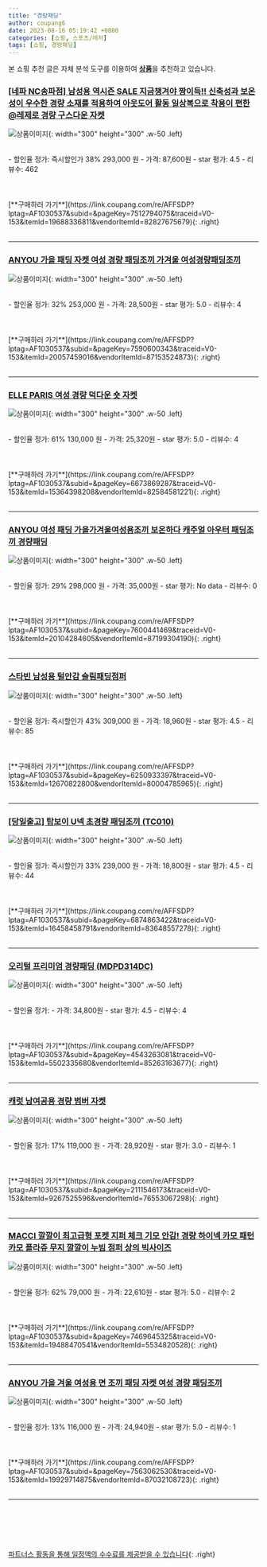 ```yaml
---
title: "경량패딩"
author: coupang6
date: 2023-08-16 05:19:42 +0800
categories: [쇼핑, 스포츠/레저]
tags: [쇼핑, 경량패딩]
---
```


본 쇼핑 추천 글은 자체 분석 도구를 이용하여 [**상품**](https://link.coupang.com/a/bao1ui)을 추천하고 있습니다.

### [[네파 NC송파점] 남성용 역시즌 SALE 지금챙겨야 짱이득!! 신축성과 보온성이 우수한 경량 소재를 적용하여 아웃도어 활동 일상복으로 착용이 편한 @레제로 경량 구스다운 자켓](https://link.coupang.com/re/AFFSDP?lptag=AF1030537&subid=&pageKey=7512794075&traceid=V0-153&itemId=19688336811&vendorItemId=82827675679)

![상품이미지](https://thumbnail8.coupangcdn.com/thumbnails/remote/230x230ex/image/vendor_inventory/db84/c31725a002973804a35ab52dfafda1039508117922ccea5351d1b8bd08fe.jpg){: width="300" height="300" .w-50 .left}


<br>
- 할인율 정가: 즉시할인가 38%  293,000   원
- 가격: 87,600원
- star 평가: 4.5
- 리뷰수: 462
<br>
<br>
<br>
<br>
[**구매하러 가기**](https://link.coupang.com/re/AFFSDP?lptag=AF1030537&subid=&pageKey=7512794075&traceid=V0-153&itemId=19688336811&vendorItemId=82827675679){: .right}
<br>
<br>

---

### [ANYOU 가을 패딩 자켓 여성 경량 패딩조끼 가겨울 여성경량패딩조끼](https://link.coupang.com/re/AFFSDP?lptag=AF1030537&subid=&pageKey=7590600343&traceid=V0-153&itemId=20057459016&vendorItemId=87153524873)

![상품이미지](https://thumbnail10.coupangcdn.com/thumbnails/remote/230x230ex/image/vendor_inventory/d2e3/6bb2e3bae2501c03bd1c373ee0bb48124422326132a54a1a1b03dfe1c92f.jpg){: width="300" height="300" .w-50 .left}


<br>
- 할인율 정가: 32%  253,000   원
- 가격: 28,500원
- star 평가: 5.0
- 리뷰수: 4
<br>
<br>
<br>
<br>
[**구매하러 가기**](https://link.coupang.com/re/AFFSDP?lptag=AF1030537&subid=&pageKey=7590600343&traceid=V0-153&itemId=20057459016&vendorItemId=87153524873){: .right}
<br>
<br>

---

### [ELLE PARIS 여성 경량 덕다운 숏 자켓](https://link.coupang.com/re/AFFSDP?lptag=AF1030537&subid=&pageKey=6673869287&traceid=V0-153&itemId=15364398208&vendorItemId=82584581221)

![상품이미지](https://thumbnail7.coupangcdn.com/thumbnails/remote/230x230ex/image/retail/images/8485207648201602-26076caa-87f3-4729-86fa-7dad75c18e2f.jpg){: width="300" height="300" .w-50 .left}


<br>
- 할인율 정가: 61%  130,000   원
- 가격: 25,320원
- star 평가: 5.0
- 리뷰수: 4
<br>
<br>
<br>
<br>
[**구매하러 가기**](https://link.coupang.com/re/AFFSDP?lptag=AF1030537&subid=&pageKey=6673869287&traceid=V0-153&itemId=15364398208&vendorItemId=82584581221){: .right}
<br>
<br>

---

### [ANYOU 여성 패딩 가을가겨울여성용조끼 보온하다 캐주얼 아우터 패딩조끼 경량패딩](https://link.coupang.com/re/AFFSDP?lptag=AF1030537&subid=&pageKey=7600441469&traceid=V0-153&itemId=20104284605&vendorItemId=87199304190)

![상품이미지](https://thumbnail6.coupangcdn.com/thumbnails/remote/230x230ex/image/vendor_inventory/8f3e/a282d838a6406200841b782c9ff407fc0374dd1fe6ed7392f186e33e99de.jpg){: width="300" height="300" .w-50 .left}


<br>
- 할인율 정가: 29%  298,000   원
- 가격: 35,000원
- star 평가: No data
- 리뷰수: 0
<br>
<br>
<br>
<br>
[**구매하러 가기**](https://link.coupang.com/re/AFFSDP?lptag=AF1030537&subid=&pageKey=7600441469&traceid=V0-153&itemId=20104284605&vendorItemId=87199304190){: .right}
<br>
<br>

---

### [스타빈 남성용 털안감 슬림패딩점퍼](https://link.coupang.com/re/AFFSDP?lptag=AF1030537&subid=&pageKey=6250933397&traceid=V0-153&itemId=12670822800&vendorItemId=80004785965)

![상품이미지](https://thumbnail9.coupangcdn.com/thumbnails/remote/230x230ex/image/rs_quotation_api/hwntksmw/0697f05bdefa4bc7840158bc7f5efb0c.jpeg){: width="300" height="300" .w-50 .left}


<br>
- 할인율 정가: 즉시할인가 43%  309,000   원
- 가격: 18,960원
- star 평가: 4.5
- 리뷰수: 85
<br>
<br>
<br>
<br>
[**구매하러 가기**](https://link.coupang.com/re/AFFSDP?lptag=AF1030537&subid=&pageKey=6250933397&traceid=V0-153&itemId=12670822800&vendorItemId=80004785965){: .right}
<br>
<br>

---

### [[당일출고] 탑보이 U넥 초경량 패딩조끼 (TC010)](https://link.coupang.com/re/AFFSDP?lptag=AF1030537&subid=&pageKey=6874863422&traceid=V0-153&itemId=16458458791&vendorItemId=83648557278)

![상품이미지](https://thumbnail10.coupangcdn.com/thumbnails/remote/230x230ex/image/vendor_inventory/a923/fef86558279831c8d485c3e24eae9083295e5ae227fa31e2bd20a362456c.jpg){: width="300" height="300" .w-50 .left}


<br>
- 할인율 정가: 즉시할인가 33%  239,000   원
- 가격: 18,800원
- star 평가: 4.5
- 리뷰수: 44
<br>
<br>
<br>
<br>
[**구매하러 가기**](https://link.coupang.com/re/AFFSDP?lptag=AF1030537&subid=&pageKey=6874863422&traceid=V0-153&itemId=16458458791&vendorItemId=83648557278){: .right}
<br>
<br>

---

### [오리털 프리미엄 경량패딩 (MDPD314DC)](https://link.coupang.com/re/AFFSDP?lptag=AF1030537&subid=&pageKey=4543263081&traceid=V0-153&itemId=5502335680&vendorItemId=85263163677)

![상품이미지](https://thumbnail8.coupangcdn.com/thumbnails/remote/230x230ex/image/vendor_inventory/505d/595da73098d2f970b47c86887bdaf59258c819d6085f01bd848eb7907dce.jpg){: width="300" height="300" .w-50 .left}


<br>
- 할인율 정가: 
- 가격: 34,800원
- star 평가: 4.5
- 리뷰수: 4
<br>
<br>
<br>
<br>
[**구매하러 가기**](https://link.coupang.com/re/AFFSDP?lptag=AF1030537&subid=&pageKey=4543263081&traceid=V0-153&itemId=5502335680&vendorItemId=85263163677){: .right}
<br>
<br>

---

### [캐럿 남여공용 경량 범버 자켓](https://link.coupang.com/re/AFFSDP?lptag=AF1030537&subid=&pageKey=2111546173&traceid=V0-153&itemId=9267525596&vendorItemId=76553067298)

![상품이미지](https://thumbnail6.coupangcdn.com/thumbnails/remote/230x230ex/image/retail/images/2465062941440274-e3a4a08b-29bb-47a0-83fc-c706d120c9fd.jpg){: width="300" height="300" .w-50 .left}


<br>
- 할인율 정가: 17%  119,000   원
- 가격: 28,920원
- star 평가: 3.0
- 리뷰수: 1
<br>
<br>
<br>
<br>
[**구매하러 가기**](https://link.coupang.com/re/AFFSDP?lptag=AF1030537&subid=&pageKey=2111546173&traceid=V0-153&itemId=9267525596&vendorItemId=76553067298){: .right}
<br>
<br>

---

### [MACCI 깔깔이 최고급형 포켓 지퍼 체크 기모 안감! 경량 하이넥 카모 패턴 카모 플라쥬 무지 깔깔이 누빔 점퍼 상의 빅사이즈](https://link.coupang.com/re/AFFSDP?lptag=AF1030537&subid=&pageKey=7469645325&traceid=V0-153&itemId=19488470541&vendorItemId=5534820528)

![상품이미지](https://thumbnail8.coupangcdn.com/thumbnails/remote/230x230ex/image/vendor_inventory/7b71/dc8d74fc237b8dc85b1499f5c95c3d53be49eed9ebdb9d937315eb8a1271.jpg){: width="300" height="300" .w-50 .left}


<br>
- 할인율 정가: 62%  79,000   원
- 가격: 22,610원
- star 평가: 5.0
- 리뷰수: 2
<br>
<br>
<br>
<br>
[**구매하러 가기**](https://link.coupang.com/re/AFFSDP?lptag=AF1030537&subid=&pageKey=7469645325&traceid=V0-153&itemId=19488470541&vendorItemId=5534820528){: .right}
<br>
<br>

---

### [ANYOU 가을 겨울 여성용 면 조끼 패딩 자켓 여성 경량 패딩조끼](https://link.coupang.com/re/AFFSDP?lptag=AF1030537&subid=&pageKey=7563062530&traceid=V0-153&itemId=19929714875&vendorItemId=87032108723)

![상품이미지](https://thumbnail10.coupangcdn.com/thumbnails/remote/230x230ex/image/vendor_inventory/6299/0fdad72f8befb935bf68fe2e694c1046727d4d66cdda29128a1b57c140db.jpg){: width="300" height="300" .w-50 .left}


<br>
- 할인율 정가: 13%  116,000   원
- 가격: 24,940원
- star 평가: 5.0
- 리뷰수: 1
<br>
<br>
<br>
<br>
[**구매하러 가기**](https://link.coupang.com/re/AFFSDP?lptag=AF1030537&subid=&pageKey=7563062530&traceid=V0-153&itemId=19929714875&vendorItemId=87032108723){: .right}
<br>
<br>

---
<br><br><br><br><br> [파트너스 활동을 통해 일정액의 수수료를 제공받을 수 있습니다](https://link.coupang.com/a/bao1ui){: .right}